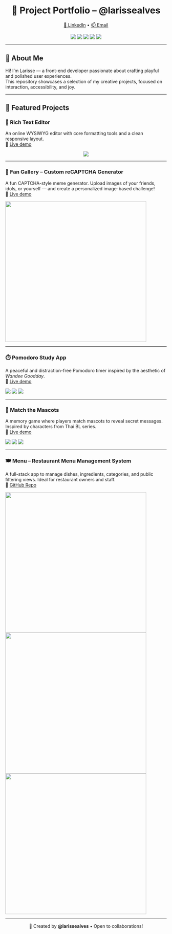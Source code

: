 <h1 align="center">🚀 Project Portfolio – @larissealves</h1>

<p align="center">
  <a href="https://www.linkedin.com/in/larissealves" target="_blank">🔗 LinkedIn</a> •
  <a href="mailto:larissealves.dev@gmail.com">📫 Email</a>
</p>

<p align="center">
  <img src="https://img.shields.io/badge/React-blue?logo=react" />
  <img src="https://img.shields.io/badge/TailwindCSS-38B2AC?logo=tailwindcss" />
  <img src="https://img.shields.io/badge/JavaScript-F7DF1E?logo=javascript&logoColor=black" />
  <img src="https://img.shields.io/badge/HTML5-E34F26?logo=html5&logoColor=white" />
  <img src="https://img.shields.io/badge/CSS3-1572B6?logo=css3&logoColor=white" />
</p>

---

## 👋 About Me

Hi! I’m Larisse — a front-end developer passionate about crafting playful and polished user experiences.  
This repository showcases a selection of my creative projects, focused on interaction, accessibility, and joy.

---

## 🌟 Featured Projects

### 📝 Rich Text Editor  
An online WYSIWYG editor with core formatting tools and a clean responsive layout.  
🔗 [Live demo](https://richtexteditor-js-html.netlify.app/)

<div align="center">
  <img src="https://github.com/larissealves/RichTextEditor/blob/master/imagem/Editor.gif" />
</div>

---

### 🧩 Fan Gallery – Custom reCAPTCHA Generator  
A fun CAPTCHA-style meme generator. Upload images of your friends, idols, or yourself — and create a personalized image-based challenge!  
🔗 [Live demo](https://fan-gallery.vercel.app/)

<img src="https://github.com/larissealves/Fan-Gallery/blob/main/src/images/exemplo.png" height="440" />

---

### ⏱️ Pomodoro Study App  
A peaceful and distraction-free Pomodoro timer inspired by the aesthetic of *Wandee Goodday*.  
🔗 [Live demo](https://companion-study-room-react.vercel.app/)

<p>
  <img src="https://github.com/larissealves/companion-study-room-react/blob/master/public/Screenshots/img-01.png" />
  <img src="https://github.com/larissealves/companion-study-room-react/blob/master/public/Screenshots/img-02.png" />
  <img src="https://github.com/larissealves/companion-study-room-react/blob/master/public/Screenshots/img-03.png" />
</p>

---

### 🧸 Match the Mascots  
A memory game where players match mascots to reveal secret messages. Inspired by characters from Thai BL series.  
🔗 [Live demo](https://match-the-mascots-for-sale.vercel.app)

<p>
  <img src="https://github.com/larissealves/match_the_mascots-for-sale/blob/main/public/Screenshots/img-01.png" />
  <img src="https://github.com/larissealves/match_the_mascots-for-sale/blob/main/public/Screenshots/img-02.png" />
  <img src="https://github.com/larissealves/match_the_mascots-for-sale/blob/main/public/Screenshots/img-03.png" />
</p>

---

### 🍽️ Menu – Restaurant Menu Management System  
A full-stack app to manage dishes, ingredients, categories, and public filtering views. Ideal for restaurant owners and staff.  
🔗 [GitHub Repo](https://github.com/larissealves/menu)

<p>
  <img src="https://github.com/larissealves/menu/blob/master/public/app-images/img-01.png" height="440" />
  <img src="https://github.com/larissealves/menu/blob/master/public/app-images/img-02.png" height="440" />
  <img src="https://github.com/larissealves/menu/blob/master/public/app-images/img-03.png" height="440" />
</p>

---

<p align="center">
  💜 Created by <strong>@larissealves</strong> • Open to collaborations!
</p>
